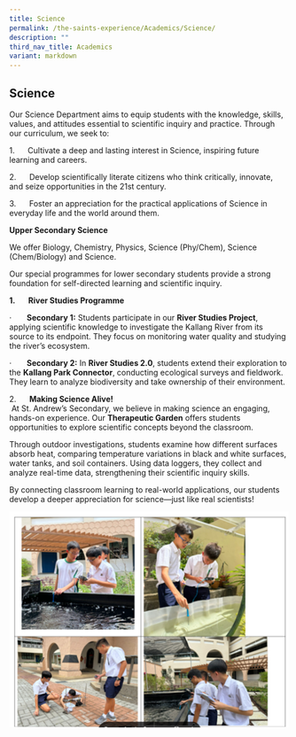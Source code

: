 ```yaml
---
title: Science
permalink: /the-saints-experience/Academics/Science/
description: ""
third_nav_title: Academics
variant: markdown
---
```

## Science



Our Science Department aims to equip students with the knowledge, skills, values, and attitudes essential to scientific inquiry and practice. Through our curriculum, we seek to:

1.      Cultivate a deep and lasting interest in Science, inspiring future learning and careers.

2.      Develop scientifically literate citizens who think critically, innovate, and seize opportunities in the 21st century.

3.      Foster an appreciation for the practical applications of Science in everyday life and the world around them.

**Upper Secondary Science**

We offer Biology, Chemistry, Physics, Science (Phy/Chem), Science (Chem/Biology) and Science.

Our special programmes for lower secondary students provide a strong foundation for self-directed learning and scientific inquiry.

**1.**      **River Studies Programme**

·       **Secondary 1:** Students participate in our **River Studies Project**, applying scientific knowledge to investigate the Kallang River from its source to its endpoint. They focus on monitoring water quality and studying the river’s ecosystem.

·       **Secondary 2:** In **River Studies 2.0**, students extend their exploration to the **Kallang Park Connector**, conducting ecological surveys and fieldwork. They learn to analyze biodiversity and take ownership of their environment.

2.      **Making Science Alive!**  
 At St. Andrew’s Secondary, we believe in making science an engaging, hands-on experience. Our **Therapeutic Garden** offers students opportunities to explore scientific concepts beyond the classroom.

Through outdoor investigations, students examine how different surfaces absorb heat, comparing temperature variations in black and white surfaces, water tanks, and soil containers. Using data loggers, they collect and analyze real-time data, strengthening their scientific inquiry skills.

By connecting classroom learning to real-world applications, our students develop a deeper appreciation for science—just like real scientists!

![](/images/Science_Department_Photo_1.png)